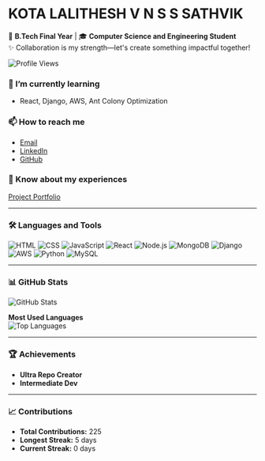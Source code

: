 # KOTA LALITHESH V N S S SATHVIK

🚀 **B.Tech Final Year** | 🎓 **Computer Science and Engineering Student**  
✨ Collaboration is my strength—let's create something impactful together!

![Profile Views](https://komarev.com/ghpvc/?username=Sathvikkota&label=Profile%20views&color=0e75b6&style=flat)

### 🌱 I’m currently learning
- React, Django, AWS, Ant Colony Optimization

### 📫 How to reach me
- [Email](mailto:2100030279cseh@gmail.com)
- [LinkedIn](https://linkedin.com/in/sathvik-kota)
- [GitHub](https://github.com/Sathvikkota)

### 📖 Know about my experiences
[Project Portfolio](#) <!-- Add link to portfolio or resume if available -->

---

### 🛠️ **Languages and Tools**
![HTML](https://img.shields.io/badge/HTML5-333333?style=flat&logo=html5)
![CSS](https://img.shields.io/badge/CSS3-333333?style=flat&logo=css3)
![JavaScript](https://img.shields.io/badge/JavaScript-333333?style=flat&logo=javascript)
![React](https://img.shields.io/badge/React-333333?style=flat&logo=react)
![Node.js](https://img.shields.io/badge/Node.js-333333?style=flat&logo=node.js)
![MongoDB](https://img.shields.io/badge/MongoDB-333333?style=flat&logo=mongodb)
![Django](https://img.shields.io/badge/Django-333333?style=flat&logo=django)
![AWS](https://img.shields.io/badge/AWS-333333?style=flat&logo=amazonaws)
![Python](https://img.shields.io/badge/Python-333333?style=flat&logo=python)
![MySQL](https://img.shields.io/badge/MySQL-333333?style=flat&logo=mysql)

---

### 📊 **GitHub Stats**
![GitHub Stats](https://github-readme-stats.vercel.app/api?username=Sathvikkota&show_icons=true&theme=radical)

**Most Used Languages**  
![Top Languages](https://github-readme-stats.vercel.app/api/top-langs/?username=Sathvikkota&layout=compact&theme=radical)

---

### 🏆 **Achievements**
- **Ultra Repo Creator**  
- **Intermediate Dev**

---

### 📈 **Contributions**
- **Total Contributions:** 225  
- **Longest Streak:** 5 days  
- **Current Streak:** 0 days  
